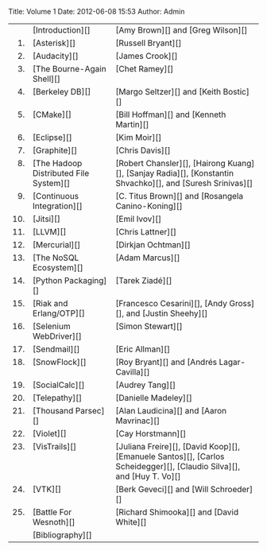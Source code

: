 Title: Volume 1
Date: 2012-06-08 15:53
Author: Admin

<table>
</p>
<p>
<tbody>
</p>
<p>
<tr>
</p>
<p>
<td align="right" valign="top">
</td>
</p>
<p>
<td valign="top">
[Introduction][]

</td>
</p>
<p>
<td valign="top">
[Amy Brown][] and [Greg Wilson][]

</td>
</p>
<p>
</tr>
</p>
<p>
<tr>
</p>
<p>
<td align="right" valign="top">
1.

</td>
</p>
<p>
<td valign="top">
[Asterisk][]

</td>
</p>
<p>
<td valign="top">
[Russell Bryant][]

</td>
</p>
<p>
</tr>
</p>
<p>
<tr>
</p>
<p>
<td align="right" valign="top">
2.

</td>
</p>
<p>
<td valign="top">
[Audacity][]

</td>
</p>
<p>
<td valign="top">
[James Crook][]

</td>
</p>
<p>
</tr>
</p>
<p>
<tr>
</p>
<p>
<td align="right" valign="top">
3.

</td>
</p>
<p>
<td valign="top">
[The Bourne-Again Shell][]

</td>
</p>
<p>
<td valign="top">
[Chet Ramey][]

</td>
</p>
<p>
</tr>
</p>
<p>
<tr>
</p>
<p>
<td align="right" valign="top">
4.

</td>
</p>
<p>
<td valign="top">
[Berkeley DB][]

</td>
</p>
<p>
<td valign="top">
[Margo Seltzer][] and [Keith Bostic][]

</td>
</p>
<p>
</tr>
</p>
<p>
<tr>
</p>
<p>
<td align="right" valign="top">
5.

</td>
</p>
<p>
<td valign="top">
[CMake][]

</td>
</p>
<p>
<td valign="top">
[Bill Hoffman][] and [Kenneth Martin][]

</td>
</p>
<p>
</tr>
</p>
<p>
<tr>
</p>
<p>
<td align="right" valign="top">
6.

</td>
</p>
<p>
<td valign="top">
[Eclipse][]

</td>
</p>
<p>
<td valign="top">
[Kim Moir][]

</td>
</p>
<p>
</tr>
</p>
<p>
<tr>
</p>
<p>
<td align="right" valign="top">
7.

</td>
</p>
<p>
<td valign="top">
[Graphite][]

</td>
</p>
<p>
<td valign="top">
[Chris Davis][]

</td>
</p>
<p>
</tr>
</p>
<p>
<tr>
</p>
<p>
<td align="right" valign="top">
8.

</td>
</p>
<p>
<td valign="top">
[The Hadoop Distributed File System][]

</td>
</p>
<p>
<td valign="top">
[Robert Chansler][], [Hairong Kuang][], [Sanjay Radia][], [Konstantin
Shvachko][], and [Suresh Srinivas][]

</td>
</p>
<p>
</tr>
</p>
<p>
<tr>
</p>
<p>
<td align="right" valign="top">
9.

</td>
</p>
<p>
<td valign="top">
[Continuous Integration][]

</td>
</p>
<p>
<td valign="top">
[C. Titus Brown][] and [Rosangela Canino-Koning][]

</td>
</p>
<p>
</tr>
</p>
<p>
<tr>
</p>
<p>
<td align="right" valign="top">
10.

</td>
</p>
<p>
<td valign="top">
[Jitsi][]

</td>
</p>
<p>
<td valign="top">
[Emil Ivov][]

</td>
</p>
<p>
</tr>
</p>
<p>
<tr>
</p>
<p>
<td align="right" valign="top">
11.

</td>
</p>
<p>
<td valign="top">
[LLVM][]

</td>
</p>
<p>
<td valign="top">
[Chris Lattner][]

</td>
</p>
<p>
</tr>
</p>
<p>
<tr>
</p>
<p>
<td align="right" valign="top">
12.

</td>
</p>
<p>
<td valign="top">
[Mercurial][]

</td>
</p>
<p>
<td valign="top">
[Dirkjan Ochtman][]

</td>
</p>
<p>
</tr>
</p>
<p>
<tr>
</p>
<p>
<td align="right" valign="top">
13.

</td>
</p>
<p>
<td valign="top">
[The NoSQL Ecosystem][]

</td>
</p>
<p>
<td valign="top">
[Adam Marcus][]

</td>
</p>
<p>
</tr>
</p>
<p>
<tr>
</p>
<p>
<td align="right" valign="top">
14.

</td>
</p>
<p>
<td valign="top">
[Python Packaging][]

</td>
</p>
<p>
<td valign="top">
[Tarek Ziadé][]

</td>
</p>
<p>
</tr>
</p>
<p>
<tr>
</p>
<p>
<td align="right" valign="top">
15.

</td>
</p>
<p>
<td valign="top">
[Riak and Erlang/OTP][]

</td>
</p>
<p>
<td valign="top">
[Francesco Cesarini][], [Andy Gross][], and [Justin Sheehy][]

</td>
</p>
<p>
</tr>
</p>
<p>
<tr>
</p>
<p>
<td align="right" valign="top">
16.

</td>
</p>
<p>
<td valign="top">
[Selenium WebDriver][]

</td>
</p>
<p>
<td valign="top">
[Simon Stewart][]

</td>
</p>
<p>
</tr>
</p>
<p>
<tr>
</p>
<p>
<td align="right" valign="top">
17.

</td>
</p>
<p>
<td valign="top">
[Sendmail][]

</td>
</p>
<p>
<td valign="top">
[Eric Allman][]

</td>
</p>
<p>
</tr>
</p>
<p>
<tr>
</p>
<p>
<td align="right" valign="top">
18.

</td>
</p>
<p>
<td valign="top">
[SnowFlock][]

</td>
</p>
<p>
<td valign="top">
[Roy Bryant][] and [Andrés Lagar-Cavilla][]

</td>
</p>
<p>
</tr>
</p>
<p>
<tr>
</p>
<p>
<td align="right" valign="top">
19.

</td>
</p>
<p>
<td valign="top">
[SocialCalc][]

</td>
</p>
<p>
<td valign="top">
[Audrey Tang][]

</td>
</p>
<p>
</tr>
</p>
<p>
<tr>
</p>
<p>
<td align="right" valign="top">
20.

</td>
</p>
<p>
<td valign="top">
[Telepathy][]

</td>
</p>
<p>
<td valign="top">
[Danielle Madeley][]

</td>
</p>
<p>
</tr>
</p>
<p>
<tr>
</p>
<p>
<td align="right" valign="top">
21.

</td>
</p>
<p>
<td valign="top">
[Thousand Parsec][]

</td>
</p>
<p>
<td valign="top">
[Alan Laudicina][] and [Aaron Mavrinac][]

</td>
</p>
<p>
</tr>
</p>
<p>
<tr>
</p>
<p>
<td align="right" valign="top">
22.

</td>
</p>
<p>
<td valign="top">
[Violet][]

</td>
</p>
<p>
<td valign="top">
[Cay Horstmann][]

</td>
</p>
<p>
</tr>
</p>
<p>
<tr>
</p>
<p>
<td align="right" valign="top">
23.

</td>
</p>
<p>
<td valign="top">
[VisTrails][]

</td>
</p>
<p>
<td valign="top">
[Juliana Freire][], [David Koop][], [Emanuele Santos][], [Carlos
Scheidegger][], [Claudio Silva][], and [Huy T. Vo][]

</td>
</p>
<p>
</tr>
</p>
<p>
<tr>
</p>
<p>
<td align="right" valign="top">
24.

</td>
</p>
<p>
<td valign="top">
[VTK][]

</td>
</p>
<p>
<td valign="top">
[Berk Geveci][] and [Will Schroeder][]

</td>
</p>
<p>
</tr>
</p>
<p>
<tr>
</p>
<p>
<td align="right" valign="top">
25.

</td>
</p>
<p>
<td valign="top">
[Battle For Wesnoth][]

</td>
</p>
<p>
<td valign="top">
[Richard Shimooka][] and [David White][]

</td>
</p>
<p>
</tr>
</p>
<p>
<tr>
</p>
<p>
<td valign="top">
</td>
</p>
<p>
<td valign="top">
[Bibliography][]

</td>
</p>
<p>
<td valign="top">
</td>
</p>
<p>
</tr>
</p>
<p>
</tbody>
</p>
<p>
</table>
</p>

  [Introduction]: /en/intro1.html
  [Amy Brown]: /en/intro1.html#brown-amy
  [Greg Wilson]: /en/intro1.html#wilson-greg
  [Asterisk]: /en/asterisk.html
  [Russell Bryant]: /en/intro1.html#bryant-russell
  [Audacity]: /en/audacity.html
  [James Crook]: /en/intro1.html#crook-james
  [The Bourne-Again Shell]: /en/bash.html
  [Chet Ramey]: /en/intro1.html#ramey-chet
  [Berkeley DB]: /en/bdb.html
  [Margo Seltzer]: /en/intro1.html#seltzer-margo
  [Keith Bostic]: /en/intro1.html#bostic-keith
  [CMake]: /en/cmake.html
  [Bill Hoffman]: /en/intro1.html#hoffman-bill
  [Kenneth Martin]: /en/intro1.html#martin-kenneth
  [Eclipse]: /en/eclipse.html
  [Kim Moir]: /en/intro1.html#moir-kim
  [Graphite]: /en/graphite.html
  [Chris Davis]: /en/intro1.html#davis-chris
  [The Hadoop Distributed File System]: /en/hdfs.html
  [Robert Chansler]: /en/intro1.html#chansler-robert
  [Hairong Kuang]: /en/intro1.html#kuang-hairong
  [Sanjay Radia]: /en/intro1.html#radia-sanjay
  [Konstantin Shvachko]: /en/intro1.html#shvachko-konstantin
  [Suresh Srinivas]: /en/intro1.html#srinivas-suresh
  [Continuous Integration]: /en/integration.html
  [C. Titus Brown]: /en/intro1.html#brown-titus
  [Rosangela Canino-Koning]: /en/intro1.html#canino-koning-rosangela
  [Jitsi]: /en/jitsi.html
  [Emil Ivov]: /en/intro1.html#ivov-emil
  [LLVM]: /en/llvm.html
  [Chris Lattner]: /en/intro1.html#lattner-chris
  [Mercurial]: /en/mercurial.html
  [Dirkjan Ochtman]: /en/intro1.html#ochtman-dirkjan
  [The NoSQL Ecosystem]: /en/nosql.html
  [Adam Marcus]: /en/intro1.html#marcus-adam
  [Python Packaging]: /en/packaging.html
  [Tarek Ziadé]: /en/intro1.html#ziade-tarek
  [Riak and Erlang/OTP]: /en/riak.html
  [Francesco Cesarini]: /en/intro1.html#cesarini-francesco
  [Andy Gross]: /en/intro1.html#gross-andy
  [Justin Sheehy]: /en/intro1.html#sheehy-justin
  [Selenium WebDriver]: /en/selenium.html
  [Simon Stewart]: /en/intro1.html#stewart-simon
  [Sendmail]: /en/sendmail.html
  [Eric Allman]: /en/intro1.html#allman-eric
  [SnowFlock]: /en/snowflock.html
  [Roy Bryant]: /en/intro1.html#bryant-roy
  [Andrés Lagar-Cavilla]: /en/intro1.html#lagar-cavilla-andres
  [SocialCalc]: /en/socialcalc.html
  [Audrey Tang]: /en/intro1.html#tang-audrey
  [Telepathy]: /en/telepathy.html
  [Danielle Madeley]: /en/intro1.html#madeley-danielle
  [Thousand Parsec]: /en/thousandparsec.html
  [Alan Laudicina]: /en/intro1.html#laudicina-alan
  [Aaron Mavrinac]: /en/intro1.html#mavrinac-aaron
  [Violet]: /en/violet.html
  [Cay Horstmann]: /en/intro1.html#horstmann-cay
  [VisTrails]: /en/vistrails.html
  [Juliana Freire]: /en/intro1.html#freire-juliana
  [David Koop]: /en/intro1.html#koop-david
  [Emanuele Santos]: /en/intro1.html#santos-emanuele
  [Carlos Scheidegger]: /en/intro1.html#scheidegger-carlos
  [Claudio Silva]: /en/intro1.html#silva-claudio
  [Huy T. Vo]: /en/intro1.html#vo-huy
  [VTK]: /en/vtk.html
  [Berk Geveci]: /en/intro1.html#geveci-berk
  [Will Schroeder]: /en/intro1.html#schroeder-will
  [Battle For Wesnoth]: /en/wesnoth.html
  [Richard Shimooka]: /en/intro1.html#shimooka-richard
  [David White]: /en/intro1.html#white-david
  [Bibliography]: /en/bib1.html
